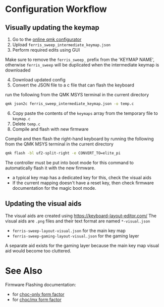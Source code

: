 # Configuration Workflow

## Visually updating the keymap

1. Go to the [online qmk configurator](https://config.qmk.fm/)
2. Upload `ferris_sweep_intermediate_keymap.json`
3. Perform required edits using GUI

Make sure to remove the `ferris_sweep_` prefix from the 'KEYMAP NAME', otherwise `ferris_sweep` will be duplicated when the intermediate keymap is downloaded

4. Download updated config
5. Convert the JSON file to a c file that can flash the keyboard

run the following from the QMK MSYS terminal in the current directory
```bash
qmk json2c ferris_sweep_intermediate_keymap.json -o temp.c
```

6. Copy paste the contents of the `keymaps` array from the temporary file to `keymap.c`
7. Delete `temp.c`
8. Compile and flash with new firmware

Compile and then flash the right-hand keyboard by running the following from the QMK MSYS terminal in the current directory

```bash
qmk flash -bl uf2-split-right -e CONVERT_TO=elite_pi
```

The controller must be put into boot mode for this command to automatically flash it with the new firmware.
- a typical key map has a dedicated key for this, check the visual aids 
- If the current mapping doesn't have a reset key, then check firmware documentation for the magic boot mode.

## Updating the visual aids

The visual aids are created using <https://keyboard-layout-editor.com/>
The visual aids are `.png` files and their text format are named `*-visual.json`
- `ferris-sweep-layout-visual.json` for the main key map
- `ferris-sweep-gaming-layout-visual.json` for the gaming layer

A separate aid exists for the gaming layer because the main key map visual aid would become too cluttered.

# See Also
Firmware Flashing documentation:
- for [choc-only form factor](https://github.com/keyboard-magpie/qmk_firmware/tree/mbuk-ferris/keyboards/ferris/sweep_choc_mbuk)
- for [choc/mx form factor](https://github.com/keyboard-magpie/qmk_firmware/tree/mbuk-ferris/keyboards/ferris/sweep_mx_mbuk)
